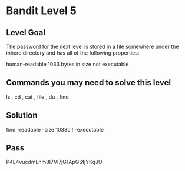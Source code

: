 # Bandit Level 5
## Level Goal
The password for the next level is stored in a file somewhere under the inhere directory and has all of the following properties:

human-readable
1033 bytes in size
not executable

## Commands you may need to solve this level
ls , cd , cat , file , du , find

## Solution
find -readable -size 1033c ! -executable

## Pass
P4L4vucdmLnm8I7Vl7jG1ApGSfjYKqJU
